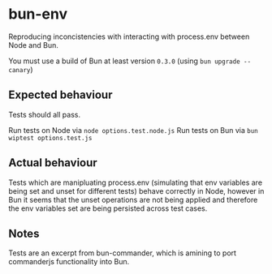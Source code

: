 # bun-env

Reproducing inconcistencies with interacting with process.env between Node and Bun.

You must use a build of Bun at least version `0.3.0` (using `bun upgrade --canary`)

## Expected behaviour 

Tests should all pass. 

Run tests on Node via `node options.test.node.js`
Run tests on Bun via `bun wiptest options.test.js`

## Actual behaviour 

Tests which are manipluating process.env (simulating that env variables are being set and unset for different tests) behave correctly in Node, however in Bun it seems that the unset operations are not being applied and therefore the env variables set are being persisted across test cases.

## Notes

Tests are an excerpt from bun-commander, which is amining to port commanderjs functionality into Bun.

